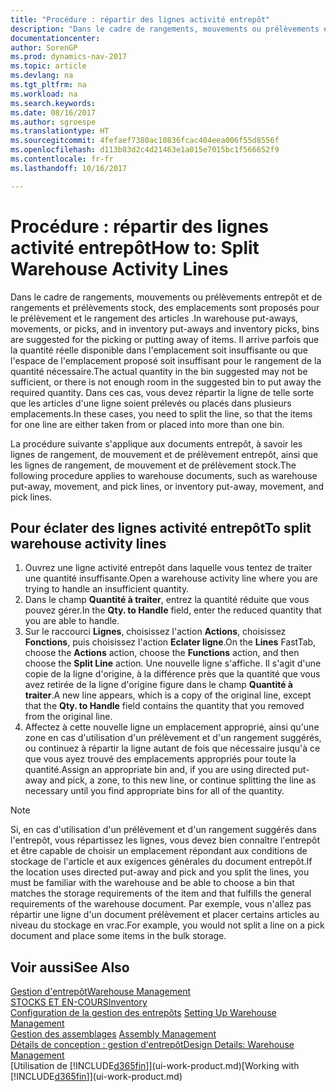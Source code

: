 ```yaml
---
title: "Procédure : répartir des lignes activité entrepôt"
description: "Dans le cadre de rangements, mouvements ou prélèvements entrepôt et de rangements et prélèvements stock, des emplacements sont proposés pour le prélèvement et le rangement des articles . Il arrive parfois que la quantité réelle disponible dans l'emplacement soit insuffisante ou que l'espace de l'emplacement proposé soit insuffisant pour le rangement de la quantité nécessaire. Dans ces cas, vous devez répartir la ligne de telle sorte que les articles d'une ligne soient prélevés ou placés dans plusieurs emplacements."
documentationcenter: 
author: SorenGP
ms.prod: dynamics-nav-2017
ms.topic: article
ms.devlang: na
ms.tgt_pltfrm: na
ms.workload: na
ms.search.keywords: 
ms.date: 08/16/2017
ms.author: sgroespe
ms.translationtype: HT
ms.sourcegitcommit: 4fefaef7380ac10836fcac404eea006f55d8556f
ms.openlocfilehash: d113b83d2c4d21463e1a015e7015bc1f566652f9
ms.contentlocale: fr-fr
ms.lasthandoff: 10/16/2017

---
```

# <a name="how-to-split-warehouse-activity-lines"></a><span data-ttu-id="80f5e-105">Procédure : répartir des lignes activité entrepôt</span><span class="sxs-lookup"><span data-stu-id="80f5e-105">How to: Split Warehouse Activity Lines</span></span>
<span data-ttu-id="80f5e-106">Dans le cadre de rangements, mouvements ou prélèvements entrepôt et de rangements et prélèvements stock, des emplacements sont proposés pour le prélèvement et le rangement des articles .</span><span class="sxs-lookup"><span data-stu-id="80f5e-106">In warehouse put-aways, movements, or picks, and in inventory put-aways and inventory picks, bins are suggested for the picking or putting away of items.</span></span> <span data-ttu-id="80f5e-107">Il arrive parfois que la quantité réelle disponible dans l'emplacement soit insuffisante ou que l'espace de l'emplacement proposé soit insuffisant pour le rangement de la quantité nécessaire.</span><span class="sxs-lookup"><span data-stu-id="80f5e-107">The actual quantity in the bin suggested may not be sufficient, or there is not enough room in the suggested bin to put away the required quantity.</span></span> <span data-ttu-id="80f5e-108">Dans ces cas, vous devez répartir la ligne de telle sorte que les articles d'une ligne soient prélevés ou placés dans plusieurs emplacements.</span><span class="sxs-lookup"><span data-stu-id="80f5e-108">In these cases, you need to split the line, so that the items for one line are either taken from or placed into more than one bin.</span></span>  

<span data-ttu-id="80f5e-109">La procédure suivante s'applique aux documents entrepôt, à savoir les lignes de rangement, de mouvement et de prélèvement entrepôt, ainsi que les lignes de rangement, de mouvement et de prélèvement stock.</span><span class="sxs-lookup"><span data-stu-id="80f5e-109">The following procedure applies to warehouse documents, such as warehouse put-away, movement, and pick lines, or inventory put-away, movement, and pick lines.</span></span>  

## <a name="to-split-warehouse-activity-lines"></a><span data-ttu-id="80f5e-110">Pour éclater des lignes activité entrepôt</span><span class="sxs-lookup"><span data-stu-id="80f5e-110">To split warehouse activity lines</span></span>  
1.  <span data-ttu-id="80f5e-111">Ouvrez une ligne activité entrepôt dans laquelle vous tentez de traiter une quantité insuffisante.</span><span class="sxs-lookup"><span data-stu-id="80f5e-111">Open a warehouse activity line where you are trying to handle an insufficient quantity.</span></span>  
2.  <span data-ttu-id="80f5e-112">Dans le champ **Quantité à traiter**, entrez la quantité réduite que vous pouvez gérer.</span><span class="sxs-lookup"><span data-stu-id="80f5e-112">In the **Qty. to Handle** field, enter the reduced quantity that you are able to handle.</span></span>  
3.  <span data-ttu-id="80f5e-113">Sur le raccourci **Lignes**, choisissez l'action **Actions**, choisissez **Fonctions**, puis choisissez l'action **Eclater ligne**.</span><span class="sxs-lookup"><span data-stu-id="80f5e-113">On the **Lines** FastTab, choose the **Actions** action, choose the **Functions** action, and then choose the **Split Line** action.</span></span> <span data-ttu-id="80f5e-114">Une nouvelle ligne s'affiche. Il s'agit d'une copie de la ligne d'origine, à la différence près que la quantité que vous avez retirée de la ligne d'origine figure dans le champ **Quantité à traiter**.</span><span class="sxs-lookup"><span data-stu-id="80f5e-114">A new line appears, which is a copy of the original line, except that the **Qty. to Handle** field contains the quantity that you removed from the original line.</span></span>  
4.  <span data-ttu-id="80f5e-115">Affectez à cette nouvelle ligne un emplacement approprié, ainsi qu'une zone en cas d'utilisation d'un prélèvement et d'un rangement suggérés, ou continuez à répartir la ligne autant de fois que nécessaire jusqu'à ce que vous ayez trouvé des emplacements appropriés pour toute la quantité.</span><span class="sxs-lookup"><span data-stu-id="80f5e-115">Assign an appropriate bin and, if you are using directed put-away and pick, a zone, to this new line, or continue splitting the line as necessary until you find appropriate bins for all of the quantity.</span></span>  

> [!NOTE]  
>  <span data-ttu-id="80f5e-116">Si, en cas d'utilisation d'un prélèvement et d'un rangement suggérés dans l'entrepôt, vous répartissez les lignes, vous devez bien connaître l'entrepôt et être capable de choisir un emplacement répondant aux conditions de stockage de l'article et aux exigences générales du document entrepôt.</span><span class="sxs-lookup"><span data-stu-id="80f5e-116">If the location uses directed put-away and pick and you split the lines, you must be familiar with the warehouse and be able to choose a bin that matches the storage requirements of the item and that fulfills the general requirements of the warehouse document.</span></span> <span data-ttu-id="80f5e-117">Par exemple, vous n'allez pas répartir une ligne d'un document prélèvement et placer certains articles au niveau du stockage en vrac.</span><span class="sxs-lookup"><span data-stu-id="80f5e-117">For example, you would not split a line on a pick document and place some items in the bulk storage.</span></span>  

## <a name="see-also"></a><span data-ttu-id="80f5e-118">Voir aussi</span><span class="sxs-lookup"><span data-stu-id="80f5e-118">See Also</span></span>  
[<span data-ttu-id="80f5e-119">Gestion d'entrepôt</span><span class="sxs-lookup"><span data-stu-id="80f5e-119">Warehouse Management</span></span>](warehouse-manage-warehouse.md)  
[<span data-ttu-id="80f5e-120">STOCKS ET EN-COURS</span><span class="sxs-lookup"><span data-stu-id="80f5e-120">Inventory</span></span>](inventory-manage-inventory.md)  
<span data-ttu-id="80f5e-121">[Configuration de la gestion des entrepôts](warehouse-setup-warehouse.md)   </span><span class="sxs-lookup"><span data-stu-id="80f5e-121">[Setting Up Warehouse Management](warehouse-setup-warehouse.md)   </span></span>  
<span data-ttu-id="80f5e-122">[Gestion des assemblages](assembly-assemble-items.md)  </span><span class="sxs-lookup"><span data-stu-id="80f5e-122">[Assembly Management](assembly-assemble-items.md)  </span></span>  
[<span data-ttu-id="80f5e-123">Détails de conception : gestion d'entrepôt</span><span class="sxs-lookup"><span data-stu-id="80f5e-123">Design Details: Warehouse Management</span></span>](design-details-warehouse-management.md)  
<span data-ttu-id="80f5e-124">[Utilisation de [!INCLUDE[d365fin](includes/d365fin_md.md)]](ui-work-product.md)</span><span class="sxs-lookup"><span data-stu-id="80f5e-124">[Working with [!INCLUDE[d365fin](includes/d365fin_md.md)]](ui-work-product.md)</span></span>

